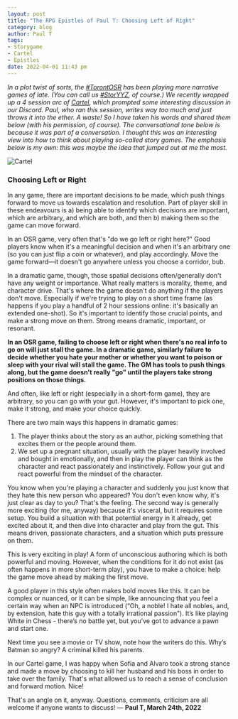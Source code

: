 ```yaml
---
layout: post
title: "The RPG Epistles of Paul T: Choosing Left of Right"
category: blog
author: Paul T
tags:
- Storygame
- Cartel
- Epistles
date: 2022-04-01 11:43 pm
---
```


*In a plot twist of sorts, the [#TorontOSR][] has been playing more narrative games of late. (You can call us [#StorYYZ][], of course.) We recently wrapped up a 4 session arc of [Cartel][], which prompted some interesting discussion in our Discord. Paul, who ran this session, writes way too much and just throws it into the ether. A waste! So I have taken his words and shared them below (with his permission, of course). The conversational tone below is because it was part of a conversation. I thought this was an interesting view into how to think about playing so-called story games. The emphasis below is my own: this was maybe the idea that jumped out at me the most.*

![Cartel](/assets/img/cartel.png)

### Choosing Left or Right

​In any game, there are important decisions to be made, which push things forward to move us towards escalation and resolution. Part of player skill in these endeavours is a) being able to identify which decisions are important, which are arbitrary, and which are both, and then b) making them so the game can move forward.

In an OSR game, very often that's "do we go left or right here?" Good players know when it's a meaningful decision and when it's an arbitrary one (so you can just flip a coin or whatever), and play accordingly. Move the game forward—it doesn't go anywhere unless you choose a corridor, bub.

In a dramatic game, though, those spatial decisions often/generally don't have any weight or importance. What really matters is morality, theme, and character drive. That's where the game doesn't do anything if the players don't move. Especially if we're trying to play on a short time frame (as happens if you play a handful of 2 hour sessions online: it's basically an extended one-shot). So it's important to identify those crucial points, and make a strong move on them. Strong means dramatic, important, or resonant.

**In an OSR game, failing to choose left or right when there's no real info to go on will just stall the game. In a dramatic game, similarly failure to decide whether you hate your mother or whether you want to poison or sleep with your rival will stall the game. The GM has tools to push things along, but the game doesn't really "go" until the players take strong positions on those things.**

And often, like left or right (especially in a short-form game), they are arbitrary, so you can go with your gut. However, it's important to pick one, make it strong, and make your choice quickly. 

There are two main ways this happens in dramatic games:

1. The player thinks about the story as an author, picking something that excites them or the people around them.
2. We set up a pregnant situation, usually with the player heavily involved and bought in emotionally, and then in play the player can think as the character and react passionately and instinctively. Follow your gut and react powerful from the mindset of the character.

You know when you're playing a character and suddenly you just know that they hate this new person who appeared? You don't even know why, it's just clear as day to you? That's the feeling. The second way is generally more exciting (for me, anyway) because it's visceral, but it requires some setup. You build a situation with that potential energy in it already, get excited about it, and then dive into character and play from the gut. This means driven, passionate characters, and a situation which puts pressure on them. 

This is very exciting in play! A form of unconscious authoring which is both powerful and moving. However, when the conditions for it do not exist (as often happens in more short-term play), you have to make a choice: help the game move ahead by making the first move.

A good player in this style often makes bold moves like this. It can be complex or nuanced, or it can be simple, like announcing that you feel a certain way when an NPC is introduced (“Oh, a noble! I hate all nobles, and, by extension, hate this guy with a totally irrational passion”). It’s like playing White in Chess - there’s no battle yet, but you’ve got to advance a pawn and start one. 

Next time you see a movie or TV show, note how the writers do this. Why’s Batman so angry? A criminal killed his parents.

In our Cartel game, I was happy when Sofia and Alvaro took a strong stance and made a move by choosing to kill her husband and his boss in order to take over the family. That's what allowed us to reach a sense of conclusion and forward motion. Nice!

That's an angle on it, anyway. Questions, comments, criticism are all welcome if anyone wants to discuss! — **Paul T, March 24th, 2022**

[cartel]: /tag/cartel
[apocalypseworld]: /tag/apocalypseworld/
[#torontOSR]: https://twitter.com/search?q=%23torontOSR%20from%3ASaveVsTPK&src=typd&f=live
[#storYYZ]: https://twitter.com/search?q=%23storYYZ%20from%3ASaveVsTPK&src=typed_query&f=live